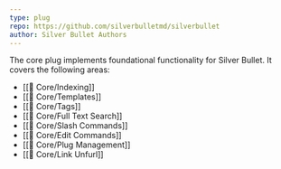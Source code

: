 ```yaml
---
type: plug
repo: https://github.com/silverbulletmd/silverbullet
author: Silver Bullet Authors
---
```


The core plug implements foundational functionality for Silver Bullet. It covers the following areas:

* [[🔌 Core/Indexing]]
* [[🔌 Core/Templates]]
* [[🔌 Core/Tags]]
* [[🔌 Core/Full Text Search]]
* [[🔌 Core/Slash Commands]]
* [[🔌 Core/Edit Commands]]
* [[🔌 Core/Plug Management]]
* [[🔌 Core/Link Unfurl]]

